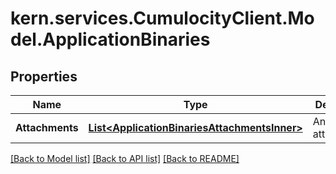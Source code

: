 
# kern.services.CumulocityClient.Model.ApplicationBinaries

## Properties

Name | Type | Description | Notes
------------ | ------------- | ------------- | -------------
**Attachments** | [**List&lt;ApplicationBinariesAttachmentsInner&gt;**](ApplicationBinariesAttachmentsInner.md) | An array of attachments. | [optional] 

[[Back to Model list]](../README.md#documentation-for-models)
[[Back to API list]](../README.md#documentation-for-api-endpoints)
[[Back to README]](../README.md)

